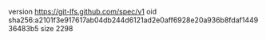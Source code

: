version https://git-lfs.github.com/spec/v1
oid sha256:a2101f3e917617ab04db244d6121ad2e0aff6928e20a936b8fdaf144936483b5
size 2298
